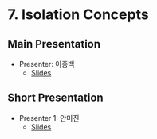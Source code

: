 # 7. Isolation Concepts

## Main Presentation 

- Presenter: 이종백
  - [Slides](slides)

## Short Presentation

- Presenter 1: 안미진
  - [Slides](slides)